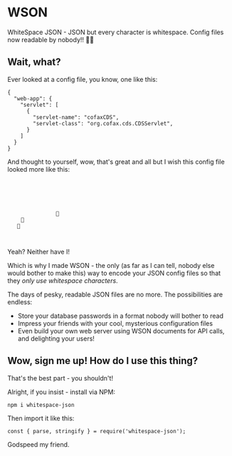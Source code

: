 # WSON

WhiteSpace JSON - JSON but every character is whitespace. Config files now readable by nobody!! 👍🏻

## Wait, what?

Ever looked at a config file, you know, one like this:

```
{
  "web-app": {
    "servlet": [
      {
        "servlet-name": "cofaxCDS",
        "servlet-class": "org.cofax.cds.CDSServlet",
      }
    ]
  }
}
```

And thought to yourself, wow, that's great and all but I wish this config file looked more like this:

```
 
         	   ​ ​   ⠀ 
                   ⠀ 
 
                 	 
   	     ⠀                                      	             ⠀        
          
       
                             
```

Yeah? Neither have I!

Which is why I made WSON - the only (as far as I can tell, nobody else would bother to make this) way to encode your JSON config files so that they *only use whitespace characters*.

The days of pesky, readable JSON files are no more. The possibilities are endless:

* Store your database passwords in a format nobody will bother to read
* Impress your friends with your cool, mysterious configuration files
* Even build your own web server using WSON documents for API calls, and delighting your users!

## Wow, sign me up! How do I use this thing?

That's the best part - you shouldn't!

Alright, if you insist - install via NPM:

`npm i whitespace-json`

Then import it like this:

```
const { parse, stringify } = require('whitespace-json');
```

Godspeed my friend.
